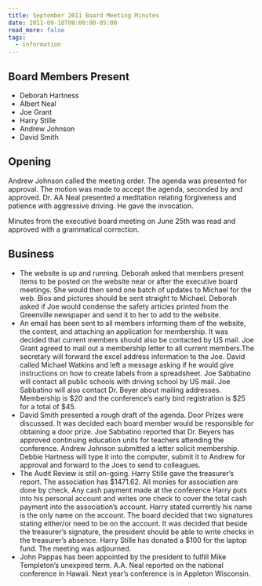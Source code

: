 ```yaml
---
title: September 2011 Board Meeting Minutes
date: 2011-09-10T00:00:00-05:00
read_more: false
tags:
  - information
---
```

## Board Members Present
* Deborah Hartness
* Albert Neal
* Joe Grant
* Harry Stille
* Andrew Johnson
* David Smith

## Opening
Andrew Johnson called the meeting order. The agenda was presented for approval. The motion was made to accept the agenda, seconded by and approved. Dr. AA Neal presented a meditation relating forgiveness and patience with aggressive driving. He gave the invocation.

Minutes from the executive board meeting on June 25th was read and approved with a grammatical correction.

## Business
* The website is up and running. Deborah asked that members present items to be posted on the website near or after the executive board meetings. She would then send one batch of updates to Michael for the web. Bios and pictures should be sent straight to Michael. Deborah asked if Joe would condense the safety articles printed from the Greenville newspaper and send it to her to add to the website.
* An email has been sent to all members informing them of the website, the contest, and attaching an application for membership. It was decided that current members should also be contacted by US mail. Joe Grant agreed to mail out a membership letter to all current members.The secretary will forward the excel address information to the Joe. David called Michael Watkins and left a message asking if he would give instructions on how to create labels from a spreadsheet. Joe Sabbatino will contact all public schools with driving school by US mail. Joe Sabbatino will also contact Dr. Beyer about mailing addresses. Membership is $20 and the conference’s early bird registration is $25 for a total of $45.
* David Smith presented a rough draft of the agenda. Door Prizes were discussed. It was decided each board member would be responsible for obtaining a door prize. Joe Sabbatino reported that Dr. Beyers has approved continuing education units for teachers attending the conference. Andrew Johnson submitted a letter solicit membership. Debbie Hartness will type it into the computer, submit it to Andrew for approval and forward to the Joes to send to colleagues.
* The Audit Review is still on-going. Harry Stille gave the treasurer’s report. The association has $1471.62. All monies for association are done by check. Any cash payment made at the conference Harry puts into his personal account and writes one check to cover the total cash payment into the association’s account. Harry stated currently his name is the only name on the account. The board decided that two signatures stating either/or need to be on the account. It was decided that beside the treasurer’s signature, the president should be able to write checks in the treasurer’s absence. Harry Stille has donated a $100 for the laptop fund. The meeting was adjourned.
* John Pappas has been appointed by the president to fulfill Mike Templeton’s unexpired term. A.A. Neal reported on the national conference in Hawaii. Next year’s conference is in Appleton Wisconsin.
